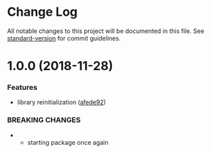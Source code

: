 # Change Log

All notable changes to this project will be documented in this file. See [standard-version](https://github.com/conventional-changelog/standard-version) for commit guidelines.

<a name="1.0.0"></a>
# 1.0.0 (2018-11-28)


### Features

* library reinitialization ([afede92](https://github.com/FRSgit/MagicCanvas/commit/afede92))


### BREAKING CHANGES

* - starting package once again

